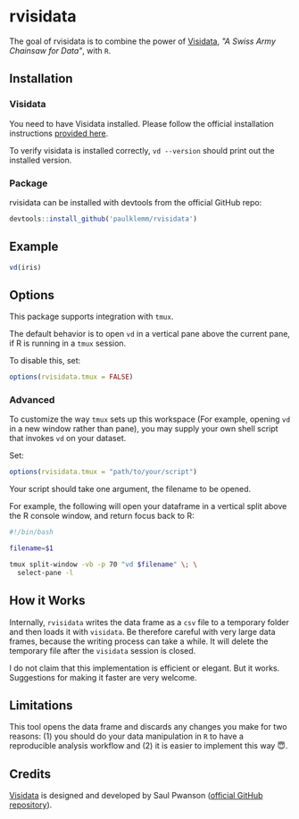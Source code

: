 # rvisidata

The goal of rvisidata is to combine the power of [Visidata](https://www.visidata.org/), _"A Swiss Army Chainsaw for Data"_, with `R`.

## Installation

### Visidata

You need to have Visidata installed. Please follow the official installation instructions [provided here](https://www.visidata.org/install/).

To verify visidata is installed correctly, `vd --version` should print out the installed version.

### Package

rvisidata can be installed with devtools from the official GitHub repo:

```r
devtools::install_github('paulklemm/rvisidata')
```

## Example

```r
vd(iris)
```

## Options

This package supports integration with `tmux`.

The default behavior is to open `vd` in a vertical pane above the current pane, if R is running in a `tmux` session.

To disable this, set:

```r
options(rvisidata.tmux = FALSE)
```

### Advanced

To customize the way `tmux` sets up this workspace (For example, opening `vd` in a new window rather than pane), you 
may supply your own shell script that invokes `vd` on your dataset.

Set:

```r
options(rvisidata.tmux = "path/to/your/script")
```

Your script should take one argument, the filename to be opened.

For example, the following will open your dataframe in a vertical split
above the R console window, and return focus back to R:

```bash
#!/bin/bash

filename=$1

tmux split-window -vb -p 70 "vd $filename" \; \
  select-pane -l
```

## How it Works

Internally, `rvisidata` writes the data frame as a `csv` file to a temporary folder and then loads it with `visidata`. Be therefore careful with very large data frames, because the writing process can take a while. It will delete the temporary file after the `visidata` session is closed.

I do not claim that this implementation is efficient or elegant. But it works. Suggestions for making it faster are very welcome.

## Limitations

This tool opens the data frame and discards any changes you make for two reasons: (1) you should do your data manipulation in `R` to have a reproducible analysis workflow and (2) it is easier to implement this way 😇.

## Credits

[Visidata](https://www.visidata.org) is designed and developed by Saul Pwanson ([official GitHub repository](https://github.com/saulpw/visidata)).
